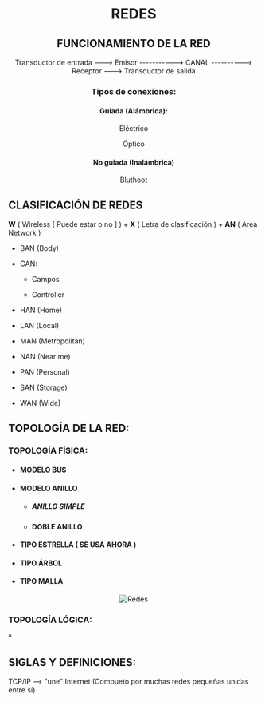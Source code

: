 <div align = "center">
  
# REDES

## FUNCIONAMIENTO DE LA RED

Transductor de entrada ---> Emisor -----------> CANAL ----------> Receptor ---> Transductor de salida

### Tipos de conexiones:

 #### Guiada (Alámbrica):
  
  Eléctrico
  
  Óptico
    
 #### No guiada (Inalámbrica)

 Bluthoot

</div>

## CLASIFICACIÓN DE REDES

 **W** ( Wireless [ Puede estar o no ] ) + **X** ( Letra de clasificación ) + **AN** ( Area Network )

- BAN (Body)

- CAN:

  -  Campos

  -  Controller

- HAN (Home)

- LAN (Local)

- MAN (Metropolitan)

- NAN (Near me)

- PAN (Personal)

- SAN (Storage)

- WAN (Wide)

## TOPOLOGÍA DE LA RED:

### TOPOLOGÍA FÍSICA:

- #### MODELO BUS

- #### MODELO ANILLO

  - ##### ANILLO SIMPLE
 
  - #### DOBLE ANILLO
 
- #### TIPO ESTRELLA ( SE USA AHORA )

- #### TIPO ÁRBOL

- #### TIPO MALLA

<div align = "center">

![Redes](https://i.ytimg.com/vi/N26ocF-x9lo/hqdefault.jpg)

</div>

### TOPOLOGÍA LÓGICA:

ª

## SIGLAS Y DEFINICIONES:
  
TCP/IP --> "une" Internet (Compueto por muchas redes pequeñas unidas entre sí)


